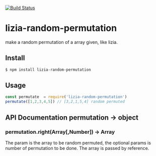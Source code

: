 [![Build Status](https://travis-ci.org/Cereceres/lizia-random-permutation.svg?branch=master)](https://travis-ci.org/Cereceres/lizia-random-permutation)
# lizia-random-permutation
make a random permutation of a array given, like  lizia.
## Install
```bash
$ npm install lizia-random-permutation
```

## Usage

```js
const permutate  = require('lizia-random-permutation')
permutate([1,2,3,4,5]) // [3,2,1,5,4] random permuted

```
## API Documentation permutation -> object
### permutation.right(Array[,Number]) -> Array
The param is the array to be random permuted, the optional params is number of permutation
to be done. The array is passed by reference.
